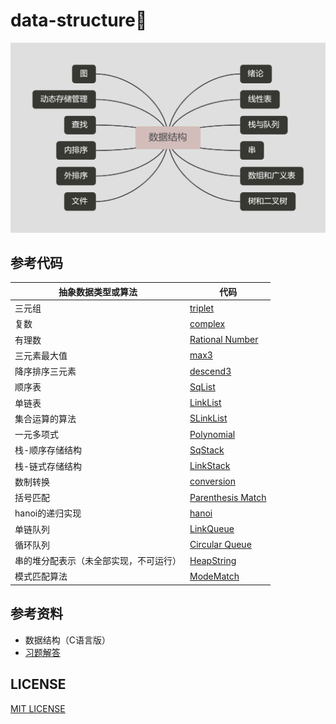 # data-structure🎡

<div align="center">
    <img src="./asserts/headline.png">
</div>

## 参考代码

<div align="center">

|抽象数据类型或算法|代码|
|--|--|
|三元组|[triplet](./src/preface/code/triplet.cpp)|
|复数|[complex](./src/preface/code/complex.cpp)|
|有理数|[Rational Number](./src/preface/code/rational_number.cpp)|
|三元素最大值|[max3](./src/preface/code/max3.cpp)|
|降序排序三元素|[descend3](./src/preface/code/descend3.cpp)|
|顺序表|[SqList](./src/linear-list/code/sq_list.cpp)|
|单链表|[LinkList](./src/linear-list/code/link_list.cpp)|
|集合运算的算法|[SLinkList](./src/linear-list/code/slink_list.cpp)|
|一元多项式|[Polynomial](./src/linear-list/code/polynomial.cpp)|
|栈-顺序存储结构|[SqStack](./src/stack/code/sq_stack.cpp)|
|栈-链式存储结构|[LinkStack](./src/stack/code/link_stack.cpp)|
|数制转换|[conversion](./src/stack/code/conversion.cpp)|
|括号匹配|[Parenthesis Match](./src/stack/code/parenthesis_match.cpp)|
|hanoi的递归实现|[hanoi](./src/stack/code/hanoi.cpp)|
|单链队列|[LinkQueue](./src/queue/code/link_queue.cpp)|
|循环队列|[Circular Queue](./src/queue/code/circular_queue.cpp)|
|串的堆分配表示（未全部实现，不可运行）|[HeapString](./src/string/code/heap_string.cpp)
|模式匹配算法|[ModeMatch](./src/string/code/mode_matching.cpp)

</div>

## 参考资料

* 数据结构（C语言版）
* [习题解答](./asserts/数据结构习题集答案（C语言版严蔚敏）.pdf)

## LICENSE
[MIT LICENSE](./LICENSE)